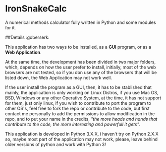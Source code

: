# IronSnakeCalc
A numerical methods calculator fully written in Python and some modules for it.

##Details :goberserk:

This application has two ways to be installed, as a **GUI** program, or as a **Web Application**.

At the same time, the development has been divided in two major folders, which, depends on how the user prefer to install, initially, most of the web browsers are not tested, so if you don use any of the browsers that will be listed down, the Web Application may not work well.

If the user install the program as a GUI, then, it has to be stablished that mainly, the application is only working on Linux Distros, if you use Mac OS, BSD, Windows or any other Operative System, at the time, it has not support for them, just only linux, if you wish to contribute to port the program to other OS's, feel free to fork the repo or contribute to the code, but first contact me personally to add the permissions to allow modification in the repo, and to put your name in the credits, *"the more heads and hands that contribute to the code, the more interesting and powerfull it gets"*.

This application is developed in Python 3.X.X, i haven't try on Python 2.X.X so, maybe most part of the application may not work, please, leave behind older versions of python and work with Python 3!
